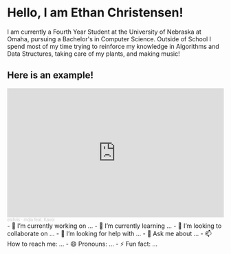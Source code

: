 <h1>Hello, I am Ethan Christensen!</h1>
<p>I am currently a Fourth Year Student at the University of Nebraska at Omaha, pursuing a Bachelor's in Computer Science. Outside of School I spend most of my time trying to reinforce my knowledge in Algorithms and Data Structures, taking care of my plants, and making music!</p>
<h2>Here is an example!</h2>
<iframe width="100%" height="300" scrolling="no" frameborder="no" allow="autoplay" src="https://w.soundcloud.com/player/?url=https%3A//api.soundcloud.com/tracks/1066167061&color=%23ff5500&auto_play=false&hide_related=false&show_comments=true&show_user=true&show_reposts=false&show_teaser=true&visual=true"></iframe><div style="font-size: 10px; color: #cccccc;line-break: anywhere;word-break: normal;overflow: hidden;white-space: nowrap;text-overflow: ellipsis; font-family: Interstate,Lucida Grande,Lucida Sans Unicode,Lucida Sans,Garuda,Verdana,Tahoma,sans-serif;font-weight: 100;"><a href="https://soundcloud.com/etchris" title="etchris" target="_blank" style="color: #cccccc; text-decoration: none;">etchris</a> · <a href="https://soundcloud.com/etchris/mqla" title="mqla  feat. Kavoi" target="_blank" style="color: #cccccc; text-decoration: none;">mqla  feat. Kavoi</a></div>
- 🔭 I’m currently working on ...
- 🌱 I’m currently learning ...
- 👯 I’m looking to collaborate on ...
- 🤔 I’m looking for help with ...
- 💬 Ask me about ...
- 📫 How to reach me: ...
- 😄 Pronouns: ...
- ⚡ Fun fact: ...


